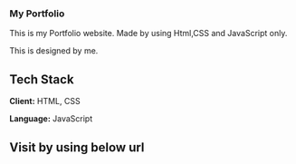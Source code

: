 
### My Portfolio 

This is my Portfolio website. Made by using Html,CSS and JavaScript only.

This is designed by me.








## Tech Stack

**Client:** HTML, CSS

**Language:** JavaScript

## Visit by using below url


